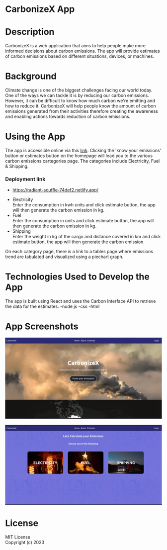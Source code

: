 # CarbonizeX App

# Description
CarbonizeX is a web application that aims to help people make more informed decisions about carbon emissions. The app will provide estimates of carbon emissions based on different situations, devices, or machines.

# Background
Climate change is one of the biggest challenges facing our world today. One of the ways we can tackle it is by reducing our carbon emissions. However, it can be difficult to know how much carbon we're emitting and how to reduce it. CarbonizeX will help people know the amount of carbon emissions generated from their activities therefore creating the awareness and enabling actions towards reduction of carbon emissions.

# Using the App
The app is accessible online via this [link](https://radiant-souffle-74def2.netlify.app/). Clicking the 'know your emissions' button or estimates button on the homepage will lead you to the various carbon emissions cartegories page. The categories include Electricity, Fuel & Shipping.


### Deployment link

- https://radiant-souffle-74def2.netlify.app/
  
* Electricity<br>
Enter the consumption in kwh units and click estimate button, the app will then generate the carbon emission in kg.
* Fuel<br>
Enter the consumption in units and click estimate button, the app will then generate the carbon emission in kg.
* Shipping<br>
Enter the weight in kg of the cargo and distance covered in km and click estimate button, the app will then generate the carbon emission.

On each category page, there is a link to a tables page where emissions trend are tabulated and visualized using a piechart graph.

# Technologies Used to Develop the App
The app is built using React and uses the Carbon Interface API to retrieve the data for the estimates. 
-node js
-css
-html


# App Screenshots
<img src="./public/Screenshot-22.png"> 
<br><br>
<img src="./public/Screenshot-23.png">

# License
MIT License<br>
Copyright (c) 2023
